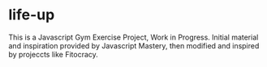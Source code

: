 # life-up

This is a Javascript Gym Exercise Project, Work in Progress. Initial material and inspiration provided by Javascript Mastery, then modified and inspired by projeccts like Fitocracy.
